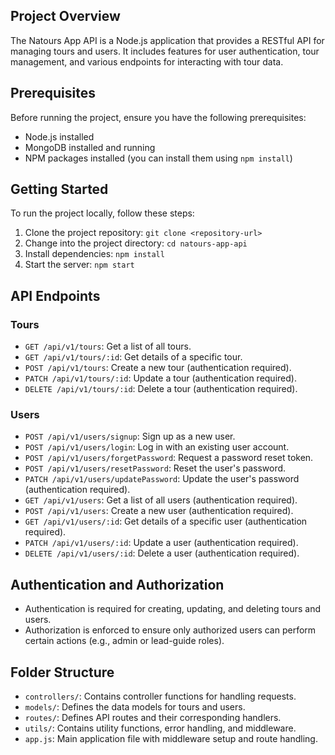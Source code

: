 
## Project Overview

The Natours App API is a Node.js application that provides a RESTful API for managing tours and users. It includes features for user authentication, tour management, and various endpoints for interacting with tour data.

## Prerequisites

Before running the project, ensure you have the following prerequisites:

- Node.js installed
- MongoDB installed and running
- NPM packages installed (you can install them using `npm install`)

## Getting Started

To run the project locally, follow these steps:

1. Clone the project repository: `git clone <repository-url>`
2. Change into the project directory: `cd natours-app-api`
3. Install dependencies: `npm install`
4. Start the server: `npm start`

## API Endpoints

### Tours

- `GET /api/v1/tours`: Get a list of all tours.
- `GET /api/v1/tours/:id`: Get details of a specific tour.
- `POST /api/v1/tours`: Create a new tour (authentication required).
- `PATCH /api/v1/tours/:id`: Update a tour (authentication required).
- `DELETE /api/v1/tours/:id`: Delete a tour (authentication required).

### Users

- `POST /api/v1/users/signup`: Sign up as a new user.
- `POST /api/v1/users/login`: Log in with an existing user account.
- `POST /api/v1/users/forgetPassword`: Request a password reset token.
- `POST /api/v1/users/resetPassword`: Reset the user's password.
- `PATCH /api/v1/users/updatePassword`: Update the user's password (authentication required).
- `GET /api/v1/users`: Get a list of all users (authentication required).
- `POST /api/v1/users`: Create a new user (authentication required).
- `GET /api/v1/users/:id`: Get details of a specific user (authentication required).
- `PATCH /api/v1/users/:id`: Update a user (authentication required).
- `DELETE /api/v1/users/:id`: Delete a user (authentication required).

## Authentication and Authorization

- Authentication is required for creating, updating, and deleting tours and users.
- Authorization is enforced to ensure only authorized users can perform certain actions (e.g., admin or lead-guide roles).

## Folder Structure

- `controllers/`: Contains controller functions for handling requests.
- `models/`: Defines the data models for tours and users.
- `routes/`: Defines API routes and their corresponding handlers.
- `utils/`: Contains utility functions, error handling, and middleware.
- `app.js`: Main application file with middleware setup and route handling.


